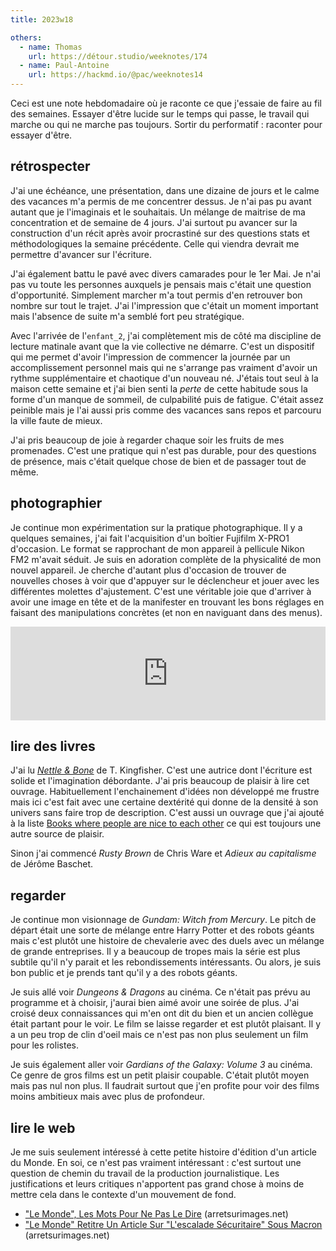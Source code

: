 ```yaml
---
title: 2023w18

others:
  - name: Thomas
    url: https://détour.studio/weeknotes/174
  - name: Paul-Antoine
    url: https://hackmd.io/@pac/weeknotes14
---
```


Ceci est une note hebdomadaire où je raconte ce que j'essaie de faire au fil des semaines.
Essayer d'être lucide sur le temps qui passe, le travail qui marche ou qui ne marche pas toujours.
Sortir du performatif : raconter pour essayer d'être.


## rétrospecter

J'ai une échéance, une présentation, dans une dizaine de jours et le calme des vacances m'a permis de me concentrer dessus.
Je n'ai pas pu avant autant que je l'imaginais et le souhaitais.
Un mélange de maitrise de ma concentration et de semaine de 4 jours.
J'ai surtout pu avancer sur la construction d'un récit après avoir procrastiné sur des questions stats et méthodologiques la semaine précédente.
Celle qui viendra devrait me permettre d'avancer sur l'écriture.

J'ai également battu le pavé avec divers camarades pour le 1er Mai.
Je n'ai pas vu toute les personnes auxquels je pensais mais c'était une question d'opportunité.
Simplement marcher m'a tout permis d'en retrouver bon nombre sur tout le trajet.
J'ai l'impression que c'était un moment important mais l'absence de suite m'a semblé fort peu stratégique.

Avec l'arrivée de l'`enfant_2`, j'ai complètement mis de côté ma discipline de lecture matinale avant que la vie collective ne démarre.
C'est un dispositif qui me permet d'avoir l'impression de commencer la journée par un accomplissement personnel mais qui ne s'arrange pas vraiment d'avoir un rythme supplémentaire et chaotique d'un nouveau né.
J'étais tout seul à la maison cette semaine et j'ai bien senti la *perte* de cette habitude sous la forme d'un manque de sommeil, de culpabilité puis de fatigue.
C'était assez peinible mais je l'ai aussi pris comme des vacances sans repos et parcouru la ville faute de mieux.

J'ai pris beaucoup de joie à regarder chaque soir les fruits de mes promenades.
C'est une pratique qui n'est pas durable, pour des questions de présence, mais c'était quelque chose de bien et de passager tout de même.

## photographier

Je continue mon expérimentation sur la pratique photographique.
Il y a quelques semaines, j'ai fait l'acquisition d'un boîtier Fujifilm X-PRO1 d'occasion.
Le format se rapprochant de mon appareil à pellicule Nikon FM2 m'avait séduit.
Je suis en adoration complète de la physicalité de mon nouvel appareil.
Je cherche d'autant plus d'occasion de trouver de nouvelles choses à voir que d'appuyer sur le déclencheur et jouer avec les différentes molettes d'ajustement.
C'est une véritable joie que d'arriver à avoir une image en tête et de la manifester en trouvant les bons réglages en faisant des manipulations concrètes (et non en naviguant dans des menus).

<iframe title="Pixelfed Post Embed" src="https://pix.diaspodon.fr/p/tk/559830953952181751/embed?caption=false&likes=false&layout=compact" class="pixelfed__embed" style="max-width: 100%; border: 0" width="770" allowfullscreen="allowfullscreen"></iframe><script async defer src="https://pix.diaspodon.fr/embed.js"></script>


## lire des livres

J'ai lu [*Nettle & Bone*][b:1] de T. Kingfisher.
C'est une autrice dont l'écriture est solide et l'imagination débordante.
J'ai pris beaucoup de plaisir à lire cet ouvrage.
Habituellement l'enchainement d'idées non développé me frustre mais ici c'est fait avec une certaine dextérité qui donne de la densité à son univers sans faire trop de description.
C'est aussi un ouvrage que j'ai ajouté à la liste [Books where people are nice to each other][b:2] ce qui est toujours une autre source de plaisir.

Sinon j'ai commencé *Rusty Brown* de Chris Ware et *Adieux au capitalisme* de Jérôme Baschet.

[b:1]: https://lire.boitam.eu/book/28146/s/nettle-bone
[b:2]: https://lire.boitam.eu/list/61/s/books-where-people-are-nice-to-each-other

## regarder

Je continue mon visionnage de *Gundam: Witch from Mercury*.
Le pitch de départ était une sorte de mélange entre Harry Potter et des robots géants mais c'est plutôt une histoire de chevalerie avec des duels avec un mélange de grande entreprises.
Il y a beaucoup de tropes mais la série est plus subtile qu'il n'y parait et les rebondissements intéressants.
Ou alors, je suis bon public et je prends tant qu'il y a des robots géants.

Je suis allé voir *Dungeons & Dragons* au cinéma.
Ce n'était pas prévu au programme et à choisir, j'aurai bien aimé avoir une soirée de plus.
J'ai croisé deux connaissances qui m'en ont dit du bien et un ancien collègue était partant pour le voir.
Le film se laisse regarder et est plutôt plaisant.
Il y a un peu trop de clin d'oeil mais ce n'est pas non plus seulement un film pour les rolistes.

Je suis également aller voir *Gardians of the Galaxy: Volume 3* au cinéma.
Ce genre de gros films est un petit plaisir coupable.
C'était plutôt moyen mais pas nul non plus.
Il faudrait surtout que j'en profite pour voir des films moins ambitieux mais avec plus de profondeur.

## lire le web

Je me suis seulement intéressé à cette petite histoire d'édition d'un article du Monde.
En soi, ce n'est pas vraiment intéressant : c'est surtout une question de chemin du travail de la production journalistique.
Les justifications et leurs critiques n'apportent pas grand chose à moins de mettre cela dans le contexte d'un mouvement de fond.

- ["Le Monde", Les Mots Pour Ne Pas Le Dire][article:0] (arretsurimages.net)
- ["Le Monde" Retitre Un Article Sur "L'escalade Sécuritaire" Sous Macron][article:1] (arretsurimages.net)

[article:0]: https://www.arretsurimages.net/chroniques/le-matinaute/le-monde-les-mots-pour-ne-pas-le-dire
[article:1]: https://www.arretsurimages.net/articles/le-monde-retitre-un-article-sur-lescalade-securitaire-sous-macron

